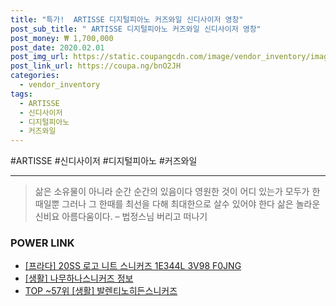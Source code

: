 ```yaml
--- 
title: "특가!  ARTISSE 디지털피아노 커즈와일 신디사이저 영창" 
post_sub_title: " ARTISSE 디지털피아노 커즈와일 신디사이저 영창" 
post_money: ₩ 1,700,000 
post_date: 2020.02.01 
post_img_url: https://static.coupangcdn.com/image/vendor_inventory/images/2019/03/27/13/4/83c9dcb7-ffde-4d30-8ca1-2e2852d41408.jpg 
post_link_url: https://coupa.ng/bnO2JH 
categories: 
  - vendor_inventory 
tags: 
  - ARTISSE 
  - 신디사이저 
  - 디지털피아노 
  - 커즈와일 
--- 
```

  #ARTISSE #신디사이저 #디지털피아노 #커즈와일 
<hr> 

> 삶은 소유물이 아니라 순간 순간의 있음이다 영원한 것이 어디 있는가 모두가 한때일뿐 그러나 그 한때를 최선을 다해 최대한으로 살수 있어야 한다 삶은 놀라운 신비요 아름다움이다. – 법정스님 버리고 떠나기 


### POWER LINK

* <a href="https://blog.naver.com/an0733/221785727006" target="_blank">[프라다] 20SS 로고 니트 스니커즈 1E344L 3V98 F0JNG</a>
* <a href="https://blog.naver.com/fasyy4321/221762464016" target="_blank"> [생활] 나무하나스니커즈 정보 </a>
* <a href="https://blog.naver.com/fasyy4321/221778642336" target="_blank"> TOP ~57위 [생활] 발렌티노히든스니커즈</a>
